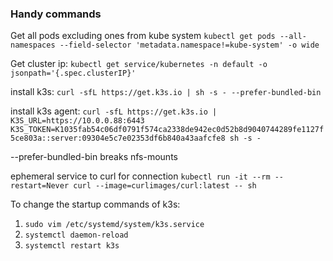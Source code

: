 ### Handy commands

Get all pods excluding ones from kube system
`kubectl get pods --all-namespaces --field-selector 'metadata.namespace!=kube-system' -o wide` 

Get cluster ip:
`kubectl get service/kubernetes -n default -o jsonpath='{.spec.clusterIP}'` 

install k3s:
`curl -sfL https://get.k3s.io | sh -s - --prefer-bundled-bin`

install k3s agent:
`curl -sfL https://get.k3s.io | K3S_URL=https://10.0.0.88:6443 K3S_TOKEN=K1035fab54c06df0791f574ca2338de942ec0d52b8d9040744289fe1127f5ce803a::server:09304e5c7e02353df6b840a43aafcfe8 sh -s -`

--prefer-bundled-bin breaks nfs-mounts

ephemeral service to curl for connection
`kubectl run -it --rm --restart=Never curl --image=curlimages/curl:latest -- sh`

To change the startup commands of k3s:
1. `sudo vim /etc/systemd/system/k3s.service `
2. `systemctl daemon-reload`
3. `systemctl restart k3s`

